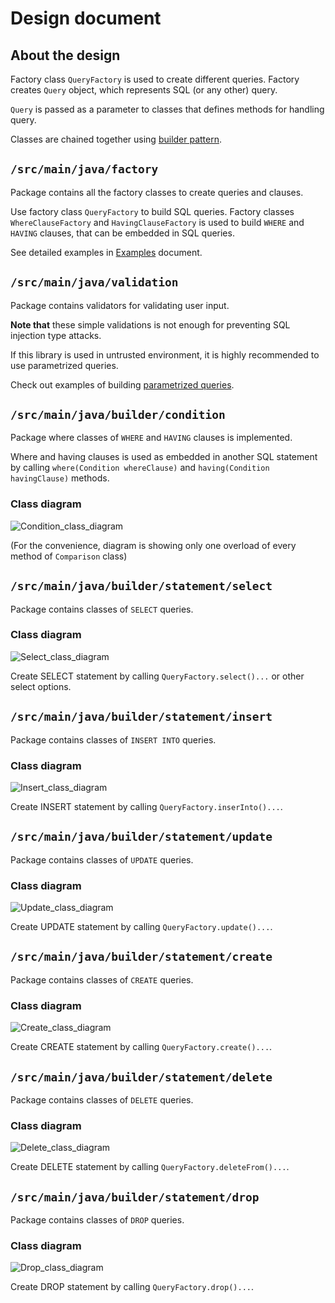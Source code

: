 # Design document

## About the design

Factory class `QueryFactory` is used to create different queries. Factory creates `Query` object, which represents SQL (or any other) query.

`Query` is passed as a parameter to classes that defines methods for handling query.  

Classes are chained together using [builder pattern](https://en.wikipedia.org/wiki/Builder_pattern).

## `/src/main/java/factory`

Package contains all the factory classes to create queries and clauses.  

Use factory class `QueryFactory` to build SQL queries. Factory classes `WhereClauseFactory` and `HavingClauseFactory` is used to build `WHERE` and `HAVING` clauses, that can be embedded in SQL queries.

See detailed examples in [Examples](https://github.com/MiguelSombrero/sql-query-builder/tree/develop/docs/examples.md) document.

## `/src/main/java/validation`

Package contains validators for validating user input.

**Note that** these simple validations is not enough for preventing SQL injection type attacks.

If this library is used in untrusted environment, it is highly recommended to use parametrized queries.

Check out examples of building [parametrized queries](https://github.com/MiguelSombrero/sql-query-builder/tree/develop/docs/examples.md#parametrized).

## `/src/main/java/builder/condition`

Package where classes of `WHERE` and `HAVING` clauses is implemented.

Where and having clauses is used as embedded in another SQL statement by calling `where(Condition whereClause)` and `having(Condition havingClause)` methods.

### Class diagram

![Condition_class_diagram](https://github.com/MiguelSombrero/sql-query-builder/blob/develop/docs/where-class-diagram.jpg)

(For the convenience, diagram is showing only one overload of every method of `Comparison` class)

## `/src/main/java/builder/statement/select`

Package contains classes of `SELECT` queries.

### Class diagram

![Select_class_diagram](https://github.com/MiguelSombrero/sql-query-builder/blob/develop/docs/select-class-diagram.jpg)

Create SELECT statement by calling `QueryFactory.select()...` or other select options.

## `/src/main/java/builder/statement/insert`

Package contains classes of `INSERT INTO` queries.

### Class diagram

![Insert_class_diagram](https://github.com/MiguelSombrero/sql-query-builder/blob/develop/docs/insert-class-diagram.jpg)

Create INSERT statement by calling `QueryFactory.inserInto()...`.

## `/src/main/java/builder/statement/update`

Package contains classes of `UPDATE` queries.

### Class diagram

![Update_class_diagram](https://github.com/MiguelSombrero/sql-query-builder/blob/develop/docs/update-class-diagram.jpg)

Create UPDATE statement by calling `QueryFactory.update()...`.

## `/src/main/java/builder/statement/create`

Package contains classes of `CREATE` queries.

### Class diagram

![Create_class_diagram](https://github.com/MiguelSombrero/sql-query-builder/blob/develop/docs/create-class-diagram.jpg)

Create CREATE statement by calling `QueryFactory.create()...`.

## `/src/main/java/builder/statement/delete`

Package contains classes of `DELETE` queries.

### Class diagram

![Delete_class_diagram](https://github.com/MiguelSombrero/sql-query-builder/blob/develop/docs/delete-class-diagram.jpg)

Create DELETE statement by calling `QueryFactory.deleteFrom()...`.

## `/src/main/java/builder/statement/drop`

Package contains classes of `DROP` queries.

### Class diagram

![Drop_class_diagram](https://github.com/MiguelSombrero/sql-query-builder/blob/develop/docs/drop-class-diagram.jpg)

Create DROP statement by calling `QueryFactory.drop()...`.
